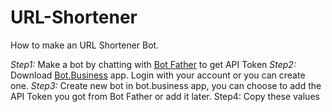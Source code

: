# URL-Shortener

How to make an URL Shortener Bot.

*Step1:* Make a bot by chatting with [Bot Father](t.me/botfather) to get API Token
*Step2:* Download [Bot.Business](https://play.google.com/store/apps/details?id=bb.app.com.bots.business) app.
Login with your account or you can create one.
*Step3:* Create new bot in bot.business app, you can choose to add the API Token you got from Bot Father or add it later.
Step4: Copy these values


